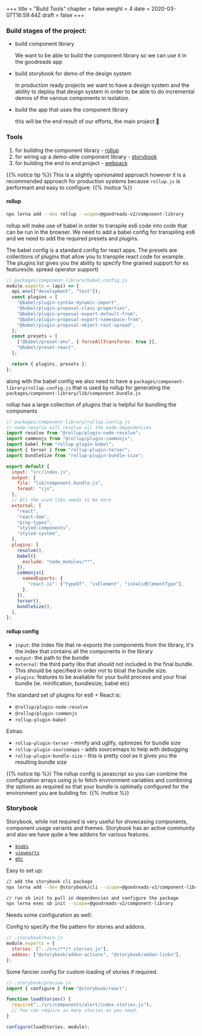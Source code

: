 +++
title = "Build Tools"
chapter = false
weight = 4
date = 2020-03-07T16:59:44Z
draft = false
+++

### Build stages of the project:

- build component library

  We want to be able to build the component library so we can use it in the goodreads app

- build storybook for demo of the design system

  In production ready projects we want to have a design system and
  the ability to deploy that design system in order to be able to do incremental
  demos of the various components in isolation.

- build the app that uses the component library

  this will be the end result of our efforts, the main project 🎉

### Tools

1. for building the component library - [rollup](https://rollupjs.org/guide/en/)
2. for wiring up a demo-able component library - [storybook](https://storybook.js.org/)
3. for building the end to end project - [webpack](https://webpack.js.org/)

{{% notice tip %}}
This is a slightly opinionated approach however it is a recommended approach for
production systems because `rollup.js` is performant and easy to configure.
{{% /notice %}}

#### rollup

```bash
npx lerna add --dev rollup --scope=@goodreads-v2/component-library
```

rollup will make use of babel in order to transpile es6 code into code that can be
run in the browser. We need to add a babel config for transpiling es6 and we need to
add the required presets and plugins.

The babel config is a standard config for react apps. The presets are collections
of plugins that allow you to transpile react code for example. The plugins list gives
you the ability to specify fine grained support for es features(ie. spread operator support)

```javascript
// packages/component-library/babel.config.js
module.exports = (api) => {
  api.env(["development", "test"]);
  const plugins = [
    "@babel/plugin-syntax-dynamic-import",
    "@babel/plugin-proposal-class-properties",
    "@babel/plugin-proposal-export-default-from",
    "@babel/plugin-proposal-export-namespace-from",
    "@babel/plugin-proposal-object-rest-spread",
  ];
  const presets = [
    ["@babel/preset-env", { forceAllTransforms: true }],
    "@babel/preset-react",
  ];

  return { plugins, presets };
};
```

along with the babel config we also need to have a `packages/component-library/rollup.config.js` that
is used by rollup for generating the `packages/component-library/lib/component.bundle.js`

rollup has a large collection of plugins that is helpful for bundling the components

```javascript
// packages/component-library/rollup.config.js
// node-resolve will resolve all the node dependencies
import resolve from "@rollup/plugin-node-resolve";
import commonjs from "@rollup/plugin-commonjs";
import babel from "rollup-plugin-babel";
import { terser } from "rollup-plugin-terser";
import bundleSize from "rollup-plugin-bundle-size";

export default {
  input: "src/index.js",
  output: {
    file: "lib/component.bundle.js",
    format: "cjs",
  },
  // All the used libs needs to be here
  external: [
    "react",
    "react-dom",
    "prop-types",
    "styled-components",
    "styled-system",
  ],
  plugins: [
    resolve(),
    babel({
      exclude: "node_modules/**",
    }),
    commonjs({
      namedExports: {
        "react-is": ["typeOf", "isElement", "isValidElementType"],
      },
    }),
    terser(),
    bundleSize(),
  ],
};
```

#### rollup config

- `input`: the index file that re-exports the components from the
  library, it's the index that contains all the components in the library
- `output`: the path to the bundle
- `external`: the third party libs that should not included in the final bundle.
  This should be specified in order not to bloat the bundle size.
- `plugins`: features to be available for your build process and your final bundle
  (ie. minification, bundlesize, babel etc)

The standard set of plugins for es6 + React is:

- `@rollup/plugin-node-resolve`
- `@rollup/plugin-commonjs`
- `rollup-plugin-babel`

Extras:

- `rollup-plugin-terser` - minify and uglify, optimizes for bundle size
- `rollup-plugin-sourcemaps` - adds sourcemaps to help with debugging
- `rollup-plugin-bundle-size` - this is pretty cool as it gives you the resulting bundle size

{{% notice tip %}}
The rollup config is javascript so you can combine the configuration arrays using
js to fetch environment variables and combining the options as required so that your bundle
is optimally configured for the environment you are building for.
{{% /notice %}}

### Storybook

Storybook, while not required is very useful for showcasing components, component usage
variants and themes. Storybook has an active community and also we have quite a few addons
for various features.

- [`knobs`](https://github.com/storybookjs/storybook/tree/master/addons/knobs)
- [`viewports`](https://github.com/storybookjs/storybook/tree/master/addons/viewport)
- [etc](https://storybook.js.org/addons/)

Easy to set up:

```bash
// add the storybook cli package
npx lerna add --dev @storybook/cli --scope=@goodreads-v2/component-library

// run sb init to pull in dependencies and configure the package
npx lerna exec sb init --scope=@goodreads-v2/component-library
```

Needs some configuration as well:

Config to specify the file pattern for stories and addons.

```javascript
// .storybook/main.js
module.exports = {
  stories: ["../src/**/*.stories.js"],
  addons: ["@storybook/addon-actions", "@storybook/addon-links"],
};
```

Some fancier config for custom loading of stories if required.

```javascript
// .storybook/preview.js
import { configure } from "@storybook/react";

function loadStories() {
  require("../src/components/alert/index.stories.js");
  // You can require as many stories as you need.
}

configure(loadStories, module);
```
